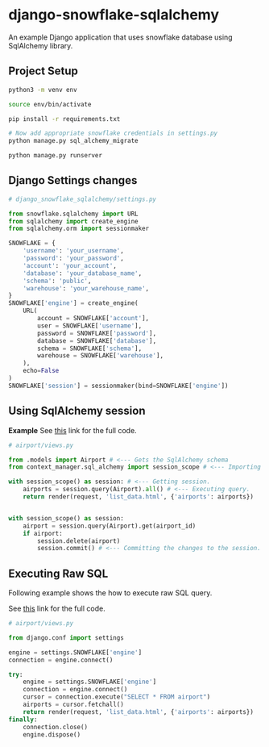 # django-snowflake-sqlalchemy

An example Django application that uses snowflake database  using SqlAlchemy library.

## Project Setup

``` bash
python3 -m venv env

source env/bin/activate

pip install -r requirements.txt

# Now add appropriate snowflake credentials in settings.py
python manage.py sql_alchemy_migrate

python manage.py runserver
```

## Django Settings changes

``` python
# django_snowflake_sqlalchemy/settings.py

from snowflake.sqlalchemy import URL
from sqlalchemy import create_engine
from sqlalchemy.orm import sessionmaker

SNOWFLAKE = {
    'username': 'your_username',
    'password': 'your_password',
    'account': 'your_account',
    'database': 'your_database_name',
    'schema': 'public',
    'warehouse': 'your_warehouse_name',
}
SNOWFLAKE['engine'] = create_engine(
    URL(
        account = SNOWFLAKE['account'],
        user = SNOWFLAKE['username'],
        password = SNOWFLAKE['password'],
        database = SNOWFLAKE['database'],
        schema = SNOWFLAKE['schema'],
        warehouse = SNOWFLAKE['warehouse'],
    ),
    echo=False
)
SNOWFLAKE['session'] = sessionmaker(bind=SNOWFLAKE['engine'])
```

## Using SqlAlchemy session

**Example**
See [this](https://github.com/tysonpaul89/django-snowflake-sqlalchemy/blob/main/crud/views.py) link for the full code.

``` python
# airport/views.py

from .models import Airport # <--- Gets the SqlAlchemy schema
from context_manager.sql_alchemy import session_scope # <--- Importing session.

with session_scope() as session: # <--- Getting session.
    airports = session.query(Airport).all() # <--- Executing query.
    return render(request, 'list_data.html', {'airports': airports})


with session_scope() as session:
    airport = session.query(Airport).get(airport_id)
    if airport:
        session.delete(airport)
        session.commit() # <--- Committing the changes to the session.
```

## Executing Raw SQL

Following example shows the how to execute raw SQL query.

See [this](https://github.com/tysonpaul89/django-snowflake-sqlalchemy/blob/main/crud/views.py) link for the full code.

``` python
# airport/views.py

from django.conf import settings

engine = settings.SNOWFLAKE['engine']
connection = engine.connect()

try:
    engine = settings.SNOWFLAKE['engine']
    connection = engine.connect()
    cursor = connection.execute("SELECT * FROM airport")
    airports = cursor.fetchall()
    return render(request, 'list_data.html', {'airports': airports})
finally:
    connection.close()
    engine.dispose()
```
